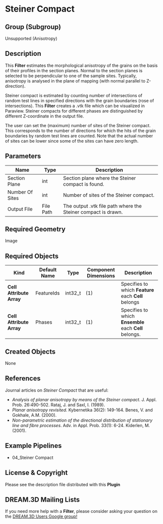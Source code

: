# Steiner Compact  #


## Group (Subgroup) ##

Unsupported (Anisotropy)

## Description ##

This **Filter** estimates the morphological anisotropy of the grains on the basis of their profiles in the section planes. Normal to the section planes is selected to be perpendicular to one of the sample sites. Typically, anisotropy is analysed in the plane of mapping (with normal parallel to Z-direction). 

Steiner compact is estimated by counting number of intersections of random test lines in specified directions with the grain boundaries (rose of intersections). This **Filter** creates a .vtk file which can be visualized in Paraview. Steiner compacts for different phases are distinguished by different Z-coordinate in the output file.

The user can set the (maximum) number of sites of the Steiner compact. This corresponds to the number of directions for which the hits of the grain boundaries by random test lines are counted. Note that the actual number of sites can be lower since some of the sites can have zero length.


## Parameters ##

| Name | Type | Description |
|------|------| ----------- |
| Section Plane | int | Section plane where the Steiner compact is found. |
| Number Of Sites | int | Number of sites of the Steiner compact. |
| Output File | File Path | The output .vtk file path where the Steiner compact is drawn. |

## Required Geometry ##

Image 

## Required Objects ##

| Kind | Default Name | Type | Component Dimensions | Description |
|------|--------------|------|----------------------|-------------|
| **Cell Attribute Array** | FeatureIds | int32_t | (1) | Specifies to which **Feature** each **Cell** belongs |
| **Cell Attribute Array** | Phases | int32_t | (1) | Specifies to which **Ensemble** each **Cell** belongs. |

## Created Objects ##

None

## References ##

Journal articles on _Steiner Compact_ that are useful:

+ _Analysis of planar anisotropy by means of the Steiner compact_. J. Appl. Prob. 26:490-502. Rataj, J. and Saxl, I. (1989).
+ _Planar anisotropy revisited_. Kybernetika 36(2): 149-164. Benes, V. and Gokhale, A.M. (2000). 
+ _Non-parametric estimation of the directional distribution of stationary line and fibre processes_. Adv. in Appl. Prob. 33(1): 6-24. Kiderlen, M. (2001).

## Example Pipelines ##

+ 04_Steiner Compact

## License & Copyright ##

Please see the description file distributed with this **Plugin**

## DREAM.3D Mailing Lists ##

If you need more help with a **Filter**, please consider asking your question on the [DREAM.3D Users Google group!](https://groups.google.com/forum/?hl=en#!forum/dream3d-users)



